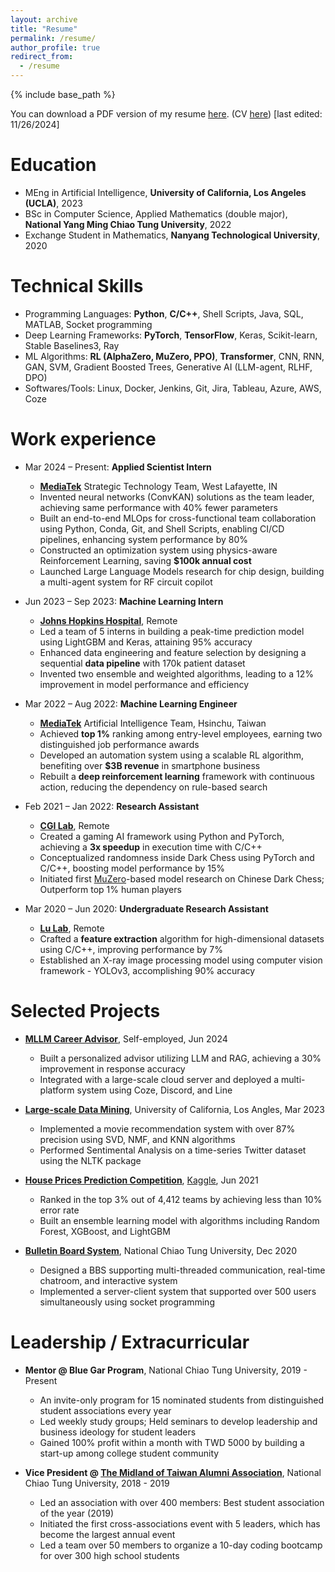 ```yaml
---
layout: archive
title: "Resume"
permalink: /resume/
author_profile: true
redirect_from:
  - /resume
---
```


{% include base_path %}

You can download a PDF version of my resume [here](https://drive.google.com/file/d/1m7baSaElALUpz5RSlXS303-f7aM-pwCM/view?usp=sharing). (CV [here](https://drive.google.com/file/d/15UOgsw6n5nFra6L9r-PI5FJ5k6bHLSKg/view?usp=sharing)) [last edited: 11/26/2024]

Education
======
* MEng in Artificial Intelligence, **University of California, Los Angeles (UCLA)**, 2023
* BSc in Computer Science, Applied Mathematics (double major), **National Yang Ming Chiao Tung University**, 2022
* Exchange Student in Mathematics, **Nanyang Technological University**, 2020

Technical Skills
======
* Programming Languages: **Python**, **C/C++**, Shell Scripts, Java, SQL, MATLAB, Socket programming
* Deep Learning Frameworks: **PyTorch**, **TensorFlow**, Keras, Scikit-learn, Stable Baselines3, Ray
* ML Algorithms: **RL (AlphaZero, MuZero, PPO)**, **Transformer**, CNN, RNN, GAN, SVM, Gradient Boosted Trees, Generative AI (LLM-agent, RLHF, DPO) 
* Softwares/Tools: Linux, Docker, Jenkins, Git, Jira, Tableau, Azure, AWS, Coze


Work experience
======
* Mar 2024 – Present: **Applied Scientist Intern**
  * [**MediaTek**](https://www.mediatek.com/) Strategic Technology Team, West Lafayette, IN
  * Invented neural networks (ConvKAN) solutions as the team leader, achieving same performance with 40% fewer parameters
  * Built an end-to-end MLOps for cross-functional team collaboration using Python, Conda, Git, and Shell Scripts,
enabling CI/CD pipelines, enhancing system performance by 80%
  * Constructed an optimization system using physics-aware Reinforcement Learning, saving **$100k annual cost**
  * Launched Large Language Models research for chip design, building a multi-agent system for RF circuit copilot

* Jun 2023 – Sep 2023: **Machine Learning Intern**
  * [**Johns Hopkins Hospital**](https://www.hopkinsmedicine.org/the-johns-hopkins-hospital), Remote
  * Led a team of 5 interns in building a peak-time prediction model using LightGBM and Keras, attaining 95% accuracy
  * Enhanced data engineering and feature selection by designing a sequential **data pipeline** with 170k patient dataset
  * Invented two ensemble and weighted algorithms, leading to a 12% improvement in model performance and efficiency

* Mar 2022 – Aug 2022: **Machine Learning Engineer**
  * [**MediaTek**](https://www.mediatek.com/) Artificial Intelligence Team, Hsinchu, Taiwan
  * Achieved **top 1%** ranking among entry-level employees, earning two distinguished job performance awards
  * Developed an automation system using a scalable RL algorithm, benefiting over **$3B revenue** in smartphone business
  * Rebuilt a **deep reinforcement learning** framework with continuous action, reducing the dependency on rule-based search

* Feb 2021 – Jan 2022: **Research Assistant**
  * [**CGI Lab**](https://cgilab-tw.github.io/), Remote
  * Created a gaming AI framework using Python and PyTorch, achieving a **3x speedup** in execution time with C/C++
  * Conceptualized randomness inside Dark Chess using PyTorch and C/C++, boosting model performance by 15%
  * Initiated first [MuZero](https://deepmind.google/discover/blog/muzero-mastering-go-chess-shogi-and-atari-without-rules/)-based model research on Chinese Dark Chess; Outperform top 1% human players
  
* Mar 2020 – Jun 2020: **Undergraduate Research Assistant**
  * [**Lu Lab**](https://lulab.stat.nycu.edu.tw/?lang=eng), Remote
  * Crafted a **feature extraction** algorithm for high-dimensional datasets using C/C++, improving performance by 7%
  * Established an X-ray image processing model using computer vision framework - YOLOv3, accomplishing 90% accuracy

Selected Projects
======
* [**MLLM Career Advisor**](https://www.coze.com/s/ZmFb3NpQF/), Self-employed, Jun 2024
  * Built a personalized advisor utilizing LLM and RAG, achieving a 30% improvement in response accuracy
  * Integrated with a large-scale cloud server and deployed a multi-platform system using Coze, Discord, and Line

* [**Large-scale Data Mining**](https://github.com/pinhan-chen/large_scale_data_mining), University of California, Los Angles, Mar 2023
  * Implemented a movie recommendation system with over 87% precision using SVD, NMF, and KNN algorithms
  * Performed Sentimental Analysis on a time-series Twitter dataset using the NLTK package

* [**House Prices Prediction Competition**](https://github.com/pinhan-chen/house_price_prediction), [Kaggle](https://www.kaggle.com/competitions/house-prices-advanced-regression-techniques), Jun 2021
  * Ranked in the top 3% out of 4,412 teams by achieving less than 10% error rate
  * Built an ensemble learning model with algorithms including Random Forest, XGBoost, and LightGBM

* [**Bulletin Board System**](https://github.com/pinhan-chen/BBS), National Chiao Tung University, Dec 2020
  * Designed a BBS supporting multi-threaded communication, real-time chatroom, and interactive system
  * Implemented a server-client system that supported over 500 users simultaneously using socket programming


Leadership / Extracurricular
======
* **Mentor @ Blue Gar Program**, National Chiao Tung University, 2019 - Present
  * An invite-only program for 15 nominated students from distinguished student associations every year
  * Led weekly study groups; Held seminars to develop leadership and business ideology for student leaders
  * Gained 100% profit within a month with TWD 5000 by building a start-up among college student community

* **Vice President @ [The Midland of Taiwan Alumni Association](https://www.facebook.com/NctuCyFamily)**, National Chiao Tung University, 2018 - 2019
  * Led an association with over 400 members: Best student association of the year (2019)
  * Initiated the first cross-associations event with 5 leaders, which has become the largest annual event
  * Led a team over 50 members to organize a 10-day coding bootcamp for over 300 high school students

<!-- Publications
======
  <ul>{% for post in site.publications reversed %}
    {% include archive-single-cv.html %}
  {% endfor %}</ul>
  
Talks
======
  <ul>{% for post in site.talks reversed %}
    {% include archive-single-talk-cv.html  %}
  {% endfor %}</ul>
  
Teaching
======
  <ul>{% for post in site.teaching reversed %}
    {% include archive-single-cv.html %}
  {% endfor %}</ul> -->
  
<!-- Service and leadership
======
* Currently signed in to 43 different slack teams -->
